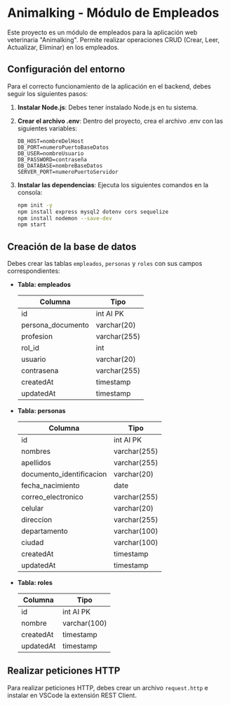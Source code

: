 # Animalking - Módulo de Empleados

Este proyecto es un módulo de empleados para la aplicación web veterinaria "Animalking". Permite realizar operaciones CRUD (Crear, Leer, Actualizar, Eliminar) en los empleados.

## Configuración del entorno

Para el correcto funcionamiento de la aplicación en el backend, debes seguir los siguientes pasos:

1. **Instalar Node.js**: Debes tener instalado Node.js en tu sistema.

2. **Crear el archivo .env**: Dentro del proyecto, crea el archivo .env con las siguientes variables:

    ```env
    DB_HOST=nombreDelHost
    DB_PORT=numeroPuertoBaseDatos
    DB_USER=nombreUsuario
    DB_PASSWORD=contraseña
    DB_DATABASE=nombreBaseDatos
    SERVER_PORT=numeroPuertoServidor
    ```

3. **Instalar las dependencias**: Ejecuta los siguientes comandos en la consola:

    ```bash
    npm init -y
    npm install express mysql2 dotenv cors sequelize
    npm install nodemon --save-dev
    npm start
    ```

## Creación de la base de datos

Debes crear las tablas `empleados`, `personas` y `roles` con sus campos correspondientes:

- **Tabla: empleados**

    | Columna             | Tipo        |
    |---------------------|-------------|
    | id                  | int AI PK   |
    | persona_documento   | varchar(20) |
    | profesion           | varchar(255)|
    | rol_id              | int         |
    | usuario             | varchar(20) |
    | contrasena          | varchar(255)|
    | createdAt           | timestamp   |
    | updatedAt           | timestamp   |

- **Tabla: personas**

    | Columna                  | Tipo        |
    |--------------------------|-------------|
    | id                       | int AI PK   |
    | nombres                  | varchar(255)|
    | apellidos                | varchar(255)|
    | documento_identificacion | varchar(20) |
    | fecha_nacimiento         | date        |
    | correo_electronico       | varchar(255)|
    | celular                  | varchar(20) |
    | direccion                | varchar(255)|
    | departamento             | varchar(100)|
    | ciudad                   | varchar(100)|
    | createdAt                | timestamp   |
    | updatedAt                | timestamp   |

- **Tabla: roles**

    | Columna    | Tipo        |
    |------------|-------------|
    | id         | int AI PK   |
    | nombre     | varchar(100)|
    | createdAt  | timestamp   |
    | updatedAt  | timestamp   |

## Realizar peticiones HTTP

Para realizar peticiones HTTP, debes crear un archivo `request.http` e instalar en VSCode la extensión REST Client.
